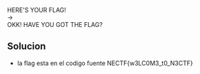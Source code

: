 HERE'S YOUR FLAG!  
->  
OKK! HAVE YOU GOT THE FLAG?

## Solucion
- la flag esta en el codigo fuente
  NECTF{w3LC0M3_t0_N3CTF} 